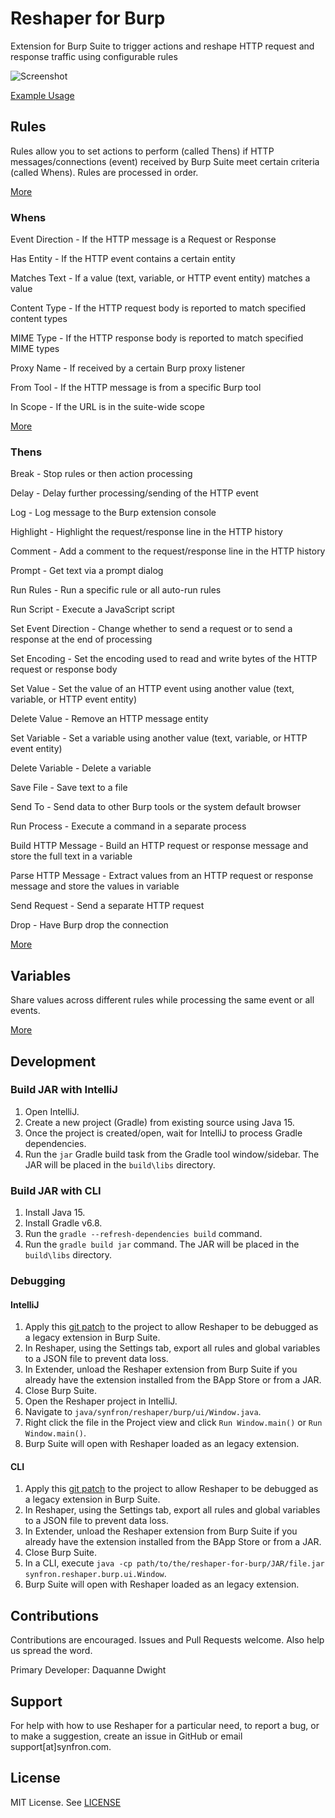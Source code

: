 # Reshaper for Burp

Extension for Burp Suite to trigger actions and reshape HTTP request and response traffic using configurable rules

![Screenshot](https://user-images.githubusercontent.com/48854453/116795270-c797c100-aaa1-11eb-8353-580f7cf6e6d1.png)

[Example Usage](https://synfron.github.io/ReshaperForBurp/Examples.html)

## Rules

Rules allow you to set actions to perform (called Thens) if HTTP messages/connections (event) received by Burp Suite meet certain criteria (called Whens). Rules are processed in order.

[More](https://synfron.github.io/ReshaperForBurp/Rules.html)

### Whens

Event Direction - If the HTTP message is a Request or Response

Has Entity - If the HTTP event contains a certain entity

Matches Text - If a value (text, variable, or HTTP event entity) matches a value

Content Type - If the HTTP request body is reported to match specified content types

MIME Type - If the HTTP response body is reported to match specified MIME types

Proxy Name - If received by a certain Burp proxy listener

From Tool - If the HTTP message is from a specific Burp tool

In Scope - If the URL is in the suite-wide scope

[More](https://synfron.github.io/ReshaperForBurp/Rules.html#whens)

### Thens

Break - Stop rules or then action processing

Delay - Delay further processing/sending of the HTTP event

Log - Log message to the Burp extension console

Highlight - Highlight the request/response line in the HTTP history

Comment - Add a comment to the request/response line in the HTTP history

Prompt - Get text via a prompt dialog

Run Rules - Run a specific rule or all auto-run rules

Run Script - Execute a JavaScript script

Set Event Direction - Change whether to send a request or to send a response at the end of processing

Set Encoding - Set the encoding used to read and write bytes of the HTTP request or response body

Set Value - Set the value of an HTTP event using another value (text, variable, or HTTP event entity)

Delete Value - Remove an HTTP message entity

Set Variable - Set a variable using another value (text, variable, or HTTP event entity)

Delete Variable - Delete a variable

Save File - Save text to a file

Send To - Send data to other Burp tools or the system default browser

Run Process - Execute a command in a separate process

Build HTTP Message - Build an HTTP request or response message and store the full text in a variable

Parse HTTP Message - Extract values from an HTTP request or response message and store the values in variable

Send Request - Send a separate HTTP request

Drop - Have Burp drop the connection

[More](https://synfron.github.io/ReshaperForBurp/Rules.html#thens)

## Variables

Share values across different rules while processing the same event or all events.

[More](https://synfron.github.io/ReshaperForBurp/Variables.html)

## Development

### Build JAR with IntelliJ

1. Open IntelliJ.
2. Create a new project (Gradle) from existing source using Java 15.
3. Once the project is created/open, wait for IntelliJ to process Gradle dependencies.
4. Run the `jar` Gradle build task from the Gradle tool window/sidebar. The JAR will be placed in the `build\libs` directory.

### Build JAR with CLI

1. Install Java 15.
2. Install Gradle v6.8.
3. Run the `gradle --refresh-dependencies build` command.
4. Run the `gradle build jar` command. The JAR will be placed in the `build\libs` directory.

### Debugging

#### IntelliJ

1. Apply this [git patch](https://gist.github.com/ddwightx/6965732339bdf4cd022d550f40a9e99f) to the project to allow Reshaper to be debugged as a legacy extension in Burp Suite.
2. In Reshaper, using the Settings tab, export all rules and global variables to a JSON file to prevent data loss.
3. In Extender, unload the Reshaper extension from Burp Suite if you already have the extension installed from the BApp Store or from a JAR.
4. Close Burp Suite.
5. Open the Reshaper project in IntelliJ.
6. Navigate to `java/synfron/reshaper/burp/ui/Window.java`.
7. Right click the file in the Project view and click `Run Window.main()` or `Run Window.main()`.
8. Burp Suite will open with Reshaper loaded as an legacy extension.

#### CLI

1. Apply this [git patch](https://gist.github.com/ddwightx/6965732339bdf4cd022d550f40a9e99f) to the project to allow Reshaper to be debugged as a legacy extension in Burp Suite.
2. In Reshaper, using the Settings tab, export all rules and global variables to a JSON file to prevent data loss.
3. In Extender, unload the Reshaper extension from Burp Suite if you already have the extension installed from the BApp Store or from a JAR.
4. Close Burp Suite.
5. In a CLI, execute `java -cp path/to/the/reshaper-for-burp/JAR/file.jar synfron.reshaper.burp.ui.Window`.
6. Burp Suite will open with Reshaper loaded as an legacy extension.

## Contributions

Contributions are encouraged. Issues and Pull Requests welcome. Also help us spread the word.

Primary Developer: Daquanne Dwight

## Support

For help with how to use Reshaper for a particular need, to report a bug, or to make a suggestion, create an issue in GitHub or email support[at]synfron.com.

## License

MIT License. See [LICENSE](https://github.com/synfron/ReshaperForBurp/blob/master/LICENSE)
